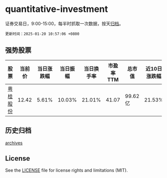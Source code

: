 # quantitative-investment

证券交易日，9:00-15:00，每半时抓取一次数据，按天[归档](archives)。

`更新时间：2025-01-20 10:57:06 +0800`

## 强势股票

|股票|当前价|当日涨跌幅|当日振幅|当日换手率|市盈率TTM|总市值|近10日涨跌幅|
|----|----|----|----|----|----|----|----|
|[粤桂股份](https://xueqiu.com/S/SZ000833)|12.42|5.61%|10.03%|21.01%|41.07|99.62亿|21.53%|

## 历史归档

[archives](archives)

## License

See the [LICENSE](LICENSE) file for license rights and limitations (MIT).